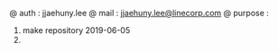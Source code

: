 
@ auth : jjaehuny.lee
@ mail : jjaehuny.lee@linecorp.com
@ purpose : 

1. make repository 2019-06-05
2.  
 
